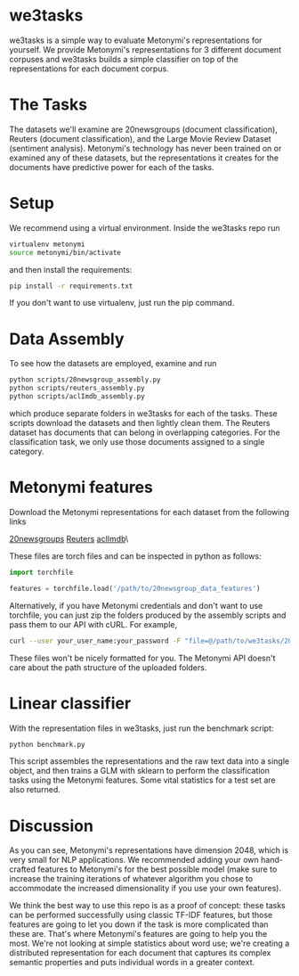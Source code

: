 # we3tasks

we3tasks is a simple way to evaluate Metonymi's representations for yourself. We provide Metonymi's representations
for 3 different document corpuses and we3tasks builds a simple classifier on top of the representations
for each document corpus.

# The Tasks

The datasets we'll examine are 20newsgroups (document classification), Reuters (document classification), and the
Large Movie Review Dataset (sentiment analysis). Metonymi's technology has never been trained on or examined any of these datasets, but the representations it creates for the documents have predictive power for each of the tasks.

# Setup

We recommend using a virtual environment. Inside the we3tasks repo run

``` bash
virtualenv metonymi
source metonymi/bin/activate
```

 and then install the requirements:

 ```bash
 pip install -r requirements.txt
 ```

 If you don't want to use virtualenv, just run the pip command.

 # Data Assembly

 To see how the datasets are employed, examine and run

 ``` bash
 python scripts/20newsgroup_assembly.py
 python scripts/reuters_assembly.py
 python scripts/aclImdb_assembly.py
 ```

 which produce separate folders in we3tasks for each of the tasks. These scripts download the datasets and then
 lightly clean them. The Reuters dataset has documents that can belong in overlapping categories. For the classification
 task, we only use those documents assigned to a single category.

 # Metonymi features

Download the Metonymi representations for each dataset from the following links

[20newsgroups](https://github.com/imodpasteur/lutorpy/issues/38)
[Reuters](https://github.com/imodpasteur/lutorpy/issues/38)
[aclImdb](https://github.com/imodpasteur/lutorpy/issues/38)\

These files are torch files and can be inspected in python as follows:

```python
import torchfile

features = torchfile.load('/path/to/20newsgroup_data_features')
```

Alternatively, if you have Metonymi credentials and don't want to use torchfile,
you can just zip the folders produced by the assembly scripts and pass them to our API with cURL. For example,

```bash
curl --user your_user_name:your_password -F "file=@/path/to/we3tasks/20newsgroups.zip" -F "title=20newsgroup" https://api.metonymi.ai/process/uploads/upload_file
```

These files won't be nicely formatted for you. The Metonymi API doesn't care about the path structure of the uploaded folders.

# Linear classifier

With the representation files in we3tasks, just run the benchmark script:

```bash
python benchmark.py
```

This script assembles the representations and the raw text data into a single object, and then trains a GLM with sklearn
to perform the classification tasks using the Metonymi features. Some vital statistics for a test set are also returned.

# Discussion

As you can see, Metonymi's representations have dimension 2048, which is very small for NLP applications. We recommended adding
your own hand-crafted features to Metonymi's for the best possible model (make sure to increase the training iterations of whatever
algorithm you chose to accommodate the increased dimensionality if you use your own features).

We think the best way to use this repo is as a proof of concept: these tasks can be performed successfully using classic TF-IDF
features, but those features are going to let you down if the task is more complicated than these are. That's where Metonymi's
features are going to help you the most. We're not looking at simple statistics about word use; we're creating a distributed
representation for each document that captures its complex semantic properties and puts individual words in a greater context.

  
